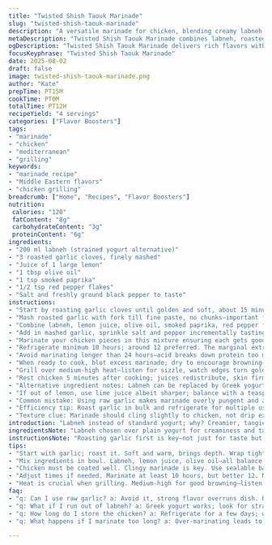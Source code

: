 ```yaml
---
title: "Twisted Shish Taouk Marinade"
slug: "twisted-shish-taouk-marinade"
description: "A versatile marinade for chicken, blending creamy labneh and zesty lemon with roasted garlic and smoked paprika. Builds flavor slowly; tenderizes meat for grilling or pan-searing. Adjusts well under fridge timing tweaks. Garlic roasted instead of raw to soften pungency, introduces smoky undertone. Yogurt swapped with labneh for creaminess and stronger tang. Red pepper flakes add a subtle heat kick. Salt and pepper balance acidity. Use olive oil for moisture and sheen. Works for quick marination but best if rested overnight. Classic Middle Eastern twist with texture and depth."
metaDescription: "Twisted Shish Taouk Marinade combines labneh, roasted garlic, and smoked paprika for a unique Middle Eastern flavor; perfect for grilling chicken."
ogDescription: "Twisted Shish Taouk Marinade delivers rich flavors with labneh and roasted garlic; ideal to elevate your chicken for grilling perfection."
focusKeyphrase: "Twisted Shish Taouk Marinade"
date: 2025-08-02
draft: false
image: twisted-shish-taouk-marinade.png
author: "Kate"
prepTime: PT15M
cookTime: PT0M
totalTime: PT12H
recipeYield: "4 servings"
categories: ["Flavor Boosters"]
tags:
- "marinade"
- "chicken"
- "mediterranean"
- "grilling"
keywords:
- "marinade recipe"
- "Middle Eastern flavors"
- "chicken grilling"
breadcrumb: ["Home", "Recipes", "Flavor Boosters"]
nutrition: 
 calories: "120"
 fatContent: "8g"
 carbohydrateContent: "3g"
 proteinContent: "6g"
ingredients:
- "200 ml labneh (strained yogurt alternative)"
- "3 roasted garlic cloves, finely mashed"
- "Juice of 1 large lemon"
- "1 tbsp olive oil"
- "1 tsp smoked paprika"
- "1/2 tsp red pepper flakes"
- "Salt and freshly ground black pepper to taste"
instructions:
- "Start by roasting garlic cloves until golden and soft, about 15 minutes at 180°C/350°F wrapped in foil; aroma signals readiness."
- "Mash roasted garlic with fork till fine paste, no chunks—important for even flavor dispersal."
- "Combine labneh, lemon juice, olive oil, smoked paprika, red pepper flakes in a mixing bowl—whisk lightly to unify liquids and spices; you want homogenous consistency without over-whipping."
- "Add in mashed garlic, sprinkle salt and pepper incrementally tasting as you go; acidity from lemon needs balancing—too much salt kills it; too little leaves flatness."
- "Marinate your chicken pieces in this mixture ensuring each gets good coating; cover tightly with plastic wrap or use a sealable bag."
- "Refrigerate minimum 10 hours; around 12 preferred. The marginal extra hour enhances flavor penetration and tenderization noticeably."
- "Avoid marinating longer than 24 hours—acid breaks down protein too much, leads to mushy texture instead of firm, juicy."
- "When ready to cook, blot excess marinade; dry to encourage browning—moisture inhibits caramelization causing steaming not roasting, which dulls surface color and texture."
- "Grill over medium-high heat—listen for sizzle, watch edges turn golden brown with slight charring but no black spots. Flip only once to keep juices locked in."
- "Rest chicken 5 minutes after cooking; juices redistribute, skin firms up slightly, easier slicing."
- "Alternative ingredient notes: Labneh can be replaced by Greek yogurt, thicker strained preferably. Smoked paprika can swap for ground cumin, changes profile but keeps warmth."
- "If out of lemon, use lime juice albeit sharper; balance with a teaspoon honey to soften acid punch."
- "Common mistake: Using raw garlic makes marinade overly pungent and aggressive; roasting mellows it and adds complexity."
- "Efficiency tip: Roast garlic in bulk and refrigerate for multiple uses."
- "Texture clue: Marinade should cling slightly to chicken, not drip excessively; watery paste dilutes flavor impact and risks flare-ups on grill."
introduction: "Labneh instead of standard yogurt; why? Creamier, tangier, clings better. Roasting garlic softens usual sharp bite, replaces harsh zing with mellow warmth—you’ll smell it before you see it. The mix of smoked paprika and red pepper flakes? Adds depth and heat, layering complexity without overwhelming. Marinate minimum 10 hours, 12 is better; crucial for texture and flavor to develop. Too short, chicken tastes plain; too long, texture breaks down. Lemon juice adjusts brightness and helps tenderize meat but tricky—too much acid, or you cook the chicken before grilling. Good grilling means hearing sizzle, watching edges crisp, skin develop deep caramel colors. Pat dry after marinating—wet marinade steams instead of roasting. Rest after cooking to keep juiciness locked. Simple but mastering balance here separates a backyard grill from great chicken. Swapping ingredients, roasting methods—these are kitchen hacks proven through trial and error."
ingredientsNote: "Labneh chosen over plain yogurt for creaminess and tang that grips chicken better, never too runny; it thickens marinade without extra additives. Roasted garlic mellows pungency, adding subtle sweetness and earthiness—a fine point to note, raw garlic can overpower and cause bitterness during cooking. Smoked paprika introduces smoky note without needing a smoker or wood chips; substitutes cumin if unavailable, changes flavor profile but still warm and inviting. Adding olive oil improves marinade adhesion and mouthfeel; plus protects meat from drying out on high heat. Red pepper flakes bring controlled heat, adjustable by preference. Lemon juice essential but can be replaced by lime—watch acidity balance or add little honey to prevent sour dominance. Salt and pepper adjust seasoning; always start light, taste, then add because acid can mask saltiness. Wrapping or sealing marinade prevents fridge odors and keeps flavors pure. Marinating times affect texture dramatically: 10 to 12 hours prime window. Beyond that risk mushiness; under marinating yields bland chicken with poor tenderness. Keep these basics smartly combined and flexible."
instructionsNote: "Roasting garlic first is key—not just for taste but to avoid sharp, raw garlic odor dominating the dish. Wrap cloves in foil, roast at moderate oven temp 180°C/350°F, take only around 15 minutes, watch for soft yield under finger. Mash into paste—chunky bits create uneven flavor pockets. Combine labneh, lemon juice, olive oil, spices separately before adding garlic to ensure smoothness. Season gradually; acid can mask salt so balance by tasting. Marinate chicken with thorough coating, cover tightly to avoid fridge dryness and contamination. At least 10 hours but best 12—give time for proteins to tenderize and flavor to imbue. Avoid past 24 hours or chicken can become mealy. Before cooking, blot marinade off for dry surface—allows browning, that Maillard reaction crucial for aroma and color. Grill on medium-high heat; listen for consistent sizzle—too quiet means heat too low, chicken stewing not roasting; too loud means fire too hot, risk burning outside before inside cooks. Flip once when edges caramelized, golden; rest after cooking to hold juices. These steps keep chicken juicy with flavorful crust. Adjust spices and acid if variants used; testing flavor during marination helps avoid surprises when grilled. Professional practice is preparation and timing over rigid measurements."
tips:
- "Start with garlic; roast it. Soft and warm, brings depth. Wrap tightly in foil. 15 minutes tops at 180°C. Gives the dish a gentle aroma, avoid sharpness."
- "Mix ingredients in bowl. Labneh, lemon juice, olive oil—all balance. Whisk together lightly. No vigorous whipping—over mix ruins texture. Gradual seasoning, taste often."
- "Chicken must be coated well. Clingy marinade is key. Use sealable bags; air out, keeps it fresh. Tightly wrap up—minimize fridge odor transfer."
- "Adjust times if needed. Marinate at least 10 hours, but better 12. More time enhances flavor and texture. Avoid going past 24 hours; meat turns mushy."
- "Heat is crucial when grilling. Medium-high for good browning—listen for sizzle. Flip once; this keeps juices locked in. Watch edges turn golden—no burning."
faq:
- "q: Can I use raw garlic? a: Avoid it, strong flavor overruns dish. Roasting mellows sharpness—sweetens even. Shift taste profile without bitterness."
- "q: What if I run out of labneh? a: Greek yogurt works; look for strained type. Different flavor but still tangy. Achieves similar creamy texture."
- "q: How long do I store the chicken? a: Refrigerate for a few days; watch odor. Freeze if needed; tightly wrap marinade—keep flavors intact."
- "q: What happens if I marinate too long? a: Over-marinating leads to mushy texture. The acid breaks down proteins too much—dry outside, raw inside problem."

---
```

